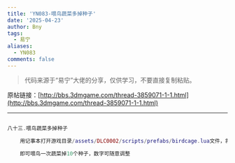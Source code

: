 ```yaml
---
title: 'YN083-喂鸟蔬菜多掉种子'
date: '2025-04-23'
author: Bny
tags:
  - 易宁
aliases:
  - YN083
comments: false
---
```


> 代码来源于“易宁”大佬的分享，仅供学习，不要直接复制粘贴。

原帖链接：[http://bbs.3dmgame.com/thread-3859071-1-1.html](http://bbs.3dmgame.com/thread-3859071-1-1.html)

---

```lua  

八十三.喂鸟蔬菜多掉种子	用记事本打开游戏目录/assets/DLC0002/scripts/prefabs/birdcage.lua文件，将local num_seeds = math.random(2)替换为local num_seeds = 10	即可喂鸟一次蔬菜掉10个种子，数字可随意调整

```  

